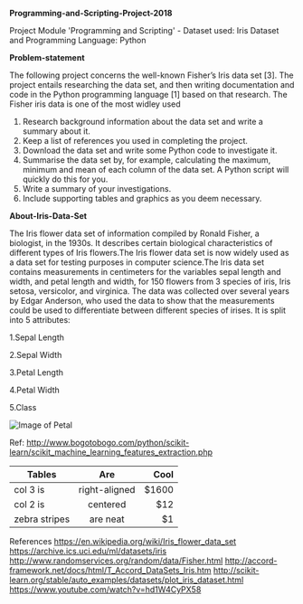 **Programming-and-Scripting-Project-2018**

Project Module 'Programming and Scripting' - Dataset used: Iris Dataset and Programming Language: Python

**Problem-statement**

The following project concerns the well-known Fisher’s Iris data set [3]. The project
entails  researching the data set, and then writing documentation and code in the
Python programming language [1] based on that research. The Fisher iris data is one of the most widley used 

1. Research background information about the data set and write a summary about
it.
2. Keep a list of references you used in completing the project.
3. Download the data set and write some Python code to investigate it.
4. Summarise the data set by, for example, calculating the maximum, minimum and
mean of each column of the data set. A Python script will quickly do this for you.
5. Write a summary of your investigations.
6. Include supporting tables and graphics as you deem necessary.

**About-Iris-Data-Set**

The Iris flower data set of information compiled by Ronald Fisher, a biologist, in the 1930s. It describes certain biological characteristics of different types of Iris flowers.The Iris flower data set is now widely used as a data set for testing purposes in computer science.The Iris data set contains measurements in centimeters for the variables sepal length and width, and petal length and width, for 150 flowers from 3 species of iris, Iris setosa, versicolor, and virginica. The data was collected over several years by Edgar Anderson, who used the data to show that the measurements could be used to differentiate between different species of irises. It is split into 5 attributes:

1.Sepal Length

2.Sepal Width

3.Petal Length

4.Petal Width

5.Class

   ![Image of Petal](http://www.bogotobogo.com/python/scikit-learn/images/features/iris-data-set.png)

Ref: http://www.bogotobogo.com/python/scikit-learn/scikit_machine_learning_features_extraction.php


| Tables        | Are           | Cool  |
| ------------- |:-------------:| -----:|
| col 3 is      | right-aligned | $1600 |
| col 2 is      | centered      |   $12 |
| zebra stripes | are neat      |    $1 |

References 
https://en.wikipedia.org/wiki/Iris_flower_data_set
https://archive.ics.uci.edu/ml/datasets/iris
http://www.randomservices.org/random/data/Fisher.html
http://accord-framework.net/docs/html/T_Accord_DataSets_Iris.htm
http://scikit-learn.org/stable/auto_examples/datasets/plot_iris_dataset.html
https://www.youtube.com/watch?v=hd1W4CyPX58
